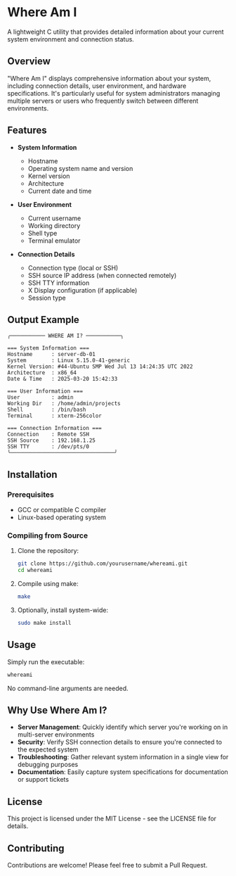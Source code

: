 # Where Am I

A lightweight C utility that provides detailed information about your current system environment and connection status.

## Overview

"Where Am I" displays comprehensive information about your system, including connection details, user environment, and hardware specifications. It's particularly useful for system administrators managing multiple servers or users who frequently switch between different environments.

## Features

- **System Information**
  - Hostname
  - Operating system name and version
  - Kernel version
  - Architecture
  - Current date and time

- **User Environment**
  - Current username
  - Working directory
  - Shell type
  - Terminal emulator

- **Connection Details**
  - Connection type (local or SSH)
  - SSH source IP address (when connected remotely)
  - SSH TTY information
  - X Display configuration (if applicable)
  - Session type

## Output Example

```
╭─────────── WHERE AM I? ───────────╮

=== System Information ===
Hostname      : server-db-01
System        : Linux 5.15.0-41-generic
Kernel Version: #44-Ubuntu SMP Wed Jul 13 14:24:35 UTC 2022
Architecture  : x86_64
Date & Time   : 2025-03-20 15:42:33

=== User Information ===
User          : admin
Working Dir   : /home/admin/projects
Shell         : /bin/bash
Terminal      : xterm-256color

=== Connection Information ===
Connection    : Remote SSH
SSH Source    : 192.168.1.25
SSH TTY       : /dev/pts/0
╰─────────────────────────────────╯
```

## Installation

### Prerequisites
- GCC or compatible C compiler
- Linux-based operating system

### Compiling from Source
1. Clone the repository:
   ```bash
   git clone https://github.com/yourusername/whereami.git
   cd whereami
   ```

2. Compile using make:
   ```bash
   make
   ```

3. Optionally, install system-wide:
   ```bash
   sudo make install
   ```

## Usage

Simply run the executable:

```bash
whereami
```

No command-line arguments are needed.

## Why Use Where Am I?

- **Server Management**: Quickly identify which server you're working on in multi-server environments
- **Security**: Verify SSH connection details to ensure you're connected to the expected system
- **Troubleshooting**: Gather relevant system information in a single view for debugging purposes
- **Documentation**: Easily capture system specifications for documentation or support tickets

## License

This project is licensed under the MIT License - see the LICENSE file for details.

## Contributing

Contributions are welcome! Please feel free to submit a Pull Request.
